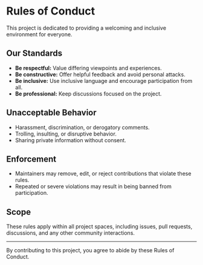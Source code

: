 # Rules of Conduct

This project is dedicated to providing a welcoming and inclusive environment for everyone.

## Our Standards

- **Be respectful:** Value differing viewpoints and experiences.
- **Be constructive:** Offer helpful feedback and avoid personal attacks.
- **Be inclusive:** Use inclusive language and encourage participation from all.
- **Be professional:** Keep discussions focused on the project.

## Unacceptable Behavior

- Harassment, discrimination, or derogatory comments.
- Trolling, insulting, or disruptive behavior.
- Sharing private information without consent.

## Enforcement

- Maintainers may remove, edit, or reject contributions that violate these rules.
- Repeated or severe violations may result in being banned from participation.

## Scope

These rules apply within all project spaces, including issues, pull requests, discussions, and any other community interactions.

---

By contributing to this project, you agree to abide by these Rules of Conduct.
